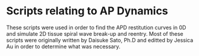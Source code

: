 # Scripts relating to AP Dynamics

These scripts were used in order to find the APD restitution curves in 0D and simulate 2D tissue spiral wave break-up and reentry. Most of these scripts were originally written by Daisuke Sato, Ph.D and editted by Jessica Au in order to determine what was necessary.
